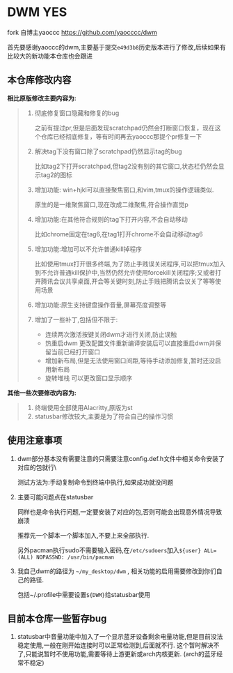 # DWM YES

fork 自博主yaoccc  https://github.com/yaocccc/dwm

首先要感谢yaoccc的dwm,主要基于提交`e49d3b8`历史版本进行了修改,后续如果有比较大的新功能本仓库也会跟进



## 本仓库修改内容

**相比原版修改主要内容为:**

> 1. 彻底修复窗口隐藏和修复的bug 
>
>    之前有提过pr,但是后面发现scratchpad仍然会打断窗口恢复，现在这个仓库已经彻底修复，等有时间再去yaoccc那提个pr修复一下
>
> 2. 解决tag下没有窗口除了scratchpad仍然显示tag的bug 
>
>    比如tag2下打开scratchpad,但tag2没有别的其它窗口,状态栏仍然会显示tag2的图标
>
> 3. 增加功能: win+hjkl可以直接聚焦窗口,和vim,tmux的操作逻辑类似. 
>
>    原生的是一维聚焦窗口,现在改成二维聚焦,符合操作直觉p
>
> 4. 增加功能:在其他符合规则的tag下打开内容,不会自动移动 
>
>    比如chrome固定在tag6,在tag1打开chrome不会自动移动tag6
>
> 5. 增加功能:增加可以不允许普通kill掉程序
>
>    比如使用tmux打开很多终端,为了防止手贱误关闭程序,可以把tmux加入到不允许普通kill保护中,当然仍然允许使用forcekill关闭程序;又或者打开腾讯会议共享桌面,开会等关键时刻,防止手贱把腾讯会议关了等等使用场景
>
> 6. 增加功能:原生支持键盘操作音量,屏幕亮度调整等
>
> 7. 增加了一些补丁,包括但不限于: 
>
>    - 连续两次激活按键关闭dwm才进行关闭,防止误触
>    - 热重启dwm 更改配置文件重新编译安装后可以直接重启dwm并保留当前已经打开窗口
>    - 增加新布局,但是无法使用窗口间距,等待手动添加修复,暂时还没启用新布局
>    - 旋转堆栈 可以更改窗口显示顺序



**其他一些次要修改内容为:**

> 1. 终端使用全部使用Alacritty,原版为st
> 2. statusbar修改较大,主要是为了符合自己的操作习惯



## 使用注意事项

1. dwm部分基本没有需要注意的只需要注意config.def.h文件中相关命令安装了对应的包就行\

   测试方法为:手动复制命令到终端中执行,如果成功就没问题

2. 主要可能问题点在statusbar

   同样也是命令执行问题,一定要安装了对应的包,否则可能会出现意外情况导致崩溃

   推荐先一个脚本一个脚本加入,不要上来全部执行.

   另外pacman执行sudo不需要输入密码,在`/etc/sudoers`加入`${user} ALL=(ALL) NOPASSWD: /usr/bin/pacman`

3. 我自己dwm的路径为 `~/my_desktop/dwm` , 相关功能的启用需要修改到你们自己的路径.

   包括~/.profile中需要设置`${DWM}`给statusbar使用



## 目前本仓库一些暂存bug

1. statusbar中音量功能中加入了一个显示蓝牙设备剩余电量功能,但是目前没法稳定使用,一般在刚开始连接时可以正常检测到,后面就不行. 这个暂时解决不了,只能说暂时不使用功能,需要等待上游更新或arch内核更新. (arch的蓝牙经常不稳定)

